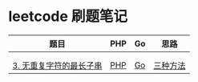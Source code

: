 # leetcode 刷题笔记

| 题目                                                         | PHP  | Go   | 思路 |
| ------------------------------------------------------------ | ---- | ---- | ---- |
|                                                              |      |      |      |
|                                                              |      |      |      |
| [3. 无重复字符的最长子串](https://leetcode-cn.com/problems/longest-substring-without-repeating-characters/) |   [PHP](./PHP/3.php)   |    [Go](./Go/3.go)  |   [三种方法](https://leetcode-cn.com/submissions/detail/14295484/)   |


